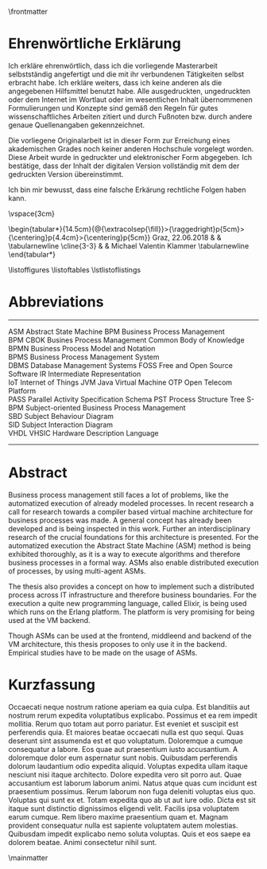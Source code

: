 \frontmatter

Ehrenwörtliche Erklärung
================================================================================

Ich erkläre ehrenwörtlich, dass ich die vorliegende Masterarbeit selbstständig angefertigt
und die mit ihr verbundenen Tätigkeiten selbst erbracht habe. Ich erkläre weiters, dass ich keine
anderen als die angegebenen Hilfsmittel benutzt habe. Alle ausgedruckten, ungedruckten
oder dem Internet im Wortlaut oder im wesentlichen Inhalt übernommenen Formulierungen
und Konzepte sind gemäß den Regeln für gutes wissenschaftliches Arbeiten
zitiert und durch Fußnoten bzw. durch andere genaue Quellenangaben gekennzeichnet.

Die vorliegene Originalarbeit ist in dieser Form zur Erreichung eines akademischen Grades noch keiner
anderen Hochschule vorgelegt worden. Diese Arbeit wurde in gedruckter und elektronischer Form
abgegeben. Ich bestätige, dass der Inhalt der digitalen Version vollständig mit dem der gedruckten
Version übereinstimmt.

Ich bin mir bewusst, dass eine falsche Erkärung rechtliche Folgen haben kann.

\vspace{3cm}

\begin{tabular*}{14.5cm}{@{\extracolsep{\fill}}>{\raggedright}p{5cm}>{\centering}p{4.4cm}>{\centering}p{5cm}}
Graz, 22.06.2018 &  & \tabularnewline \cline{3-3} &  & Michael Valentin Klammer \tabularnewline \end{tabular*}

\listoffigures
\listoftables
\lstlistoflistings


Abbreviations
================================================================================

-------- -----------------------------------------------------------------------
ASM      Abstract State Machine
BPM      Business Process Management                                         
BPM CBOK Busines Process Management Common Body of Knowledge
BPMN     Business Process Model and Notation                                 
BPMS     Business Process Management System                                  
DBMS     Database Management Systems
FOSS     Free and Open Source Software
IR       Intermediate Representation                                         
IoT      Internet of Things
JVM      Java Virtual Machine
OTP      Open Telecom Platform                                               
PASS     Parallel Activity Specification Schema
PST      Process Structure Tree
S-BPM    Subject-oriented Business Process Management                        
SBD      Subject Behaviour Diagram                                           
SID      Subject Interaction Diagram                                         
VHDL     VHSIC Hardware Description Language
-------- -----------------------------------------------------------------------






Abstract
================================================================================

Business process management still faces a lot of problems, like the automatized
execution of already modeled processes.
In recent research a call for research towards a compiler based virtual machine
architecture for business processes was made. A general concept has already been developed
and is being inspected in this work. Further an interdisciplinary research of the crucial
foundations for this architecture is presented.
For the automatized execution the Abstract State Machine (ASM) method is being exhibited
thoroughly, as it is a way to execute algorithms and therefore business processes
in a formal way. ASMs also enable distributed execution of processes, by using multi-agent
ASMs.

The thesis also provides a concept on how to implement such a distributed process
across IT infrastructure and therefore business boundaries. For the execution
a quite new programming language, called Elixir, is being used which runs
on the Erlang platform. The platform is very promising for being used at the
VM backend.

Though ASMs can be used at the frontend, middleend and backend of the VM architecture,
this thesis proposes to only use it in the backend. Empirical studies have to be
made on the usage of ASMs.


Kurzfassung
================================================================================

Occaecati neque nostrum ratione aperiam ea quia culpa. Est blanditiis aut nostrum rerum expedita voluptatibus explicabo. Possimus et ea rem impedit mollitia. Rerum quo totam aut porro pariatur. Est eveniet et suscipit est perferendis quia. Et maiores beatae occaecati nulla est quo sequi.
Quas deserunt sint assumenda est et quo voluptatum. Doloremque a cumque consequatur a labore. Eos quae aut praesentium iusto accusantium.
A doloremque dolor eum aspernatur sunt nobis. Quibusdam perferendis dolorum laudantium odio expedita aliquid. Voluptas expedita ullam itaque nesciunt nisi itaque architecto. Dolore expedita vero sit porro aut.
Quae accusantium est laborum laborum animi. Natus atque quas cum incidunt est praesentium possimus. Rerum laborum non fuga deleniti voluptas eius quo. Voluptas qui sunt ex et. Totam expedita quo ab ut aut iure odio. Dicta est sit itaque sunt distinctio dignissimos eligendi velit.
Facilis ipsa voluptatem earum cumque. Rem libero maxime praesentium quam et. Magnam provident consequatur nulla est sapiente voluptatem autem molestias. Quibusdam impedit explicabo nemo soluta voluptas. Quis et eos saepe ea dolorem beatae. Animi consectetur nihil sunt.

\mainmatter
